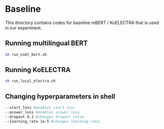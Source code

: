 # Baseline
This directory contains codes for baseline mBERT / KoELECTRA that is used in our experiment.

## Running multilingual BERT
```bash
sh run_nsml_bert.sh
```

## Running KoELECTRA

```bash
sh run_local_electra.sh
```
## Changing hyperparameters in shell

```bash
--start_loss #enables start loss
--answer_loss #enables answer loss
--dropout 0.2 #changes dropout value
--learning_rate 1e-5 #changes learning rate. 

```
